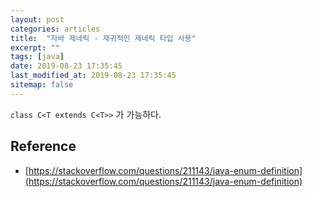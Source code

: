 ```yaml
---
layout: post
categories: articles
title:  "자바 제네릭 - 재귀적인 제네릭 타입 사용"
excerpt: ""
tags: [java]
date: 2019-08-23 17:35:45
last_modified_at: 2019-08-23 17:35:45
sitemap: false
---
```


`class C<T extends C<T>>` 가 가능하다.

## Reference

* ​[https://stackoverflow.com/questions/211143/java-enum-definition](https://stackoverflow.com/questions/211143/java-enum-definition)
